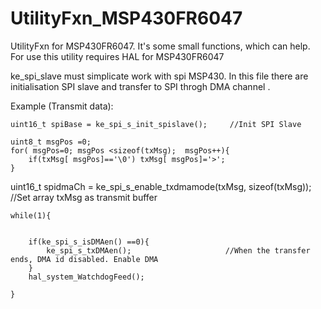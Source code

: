 # UtilityFxn_MSP430FR6047
UtilityFxn for MSP430FR6047. It's some small functions, which can help. For use this utility requires HAL for MSP430FR6047

ke_spi_slave must simplicate work with spi MSP430. In this file there are initialisation SPI slave and transfer to SPI throgh DMA channel .  

Example (Transmit data):


    uint16_t spiBase = ke_spi_s_init_spislave();     //Init SPI Slave

    uint8_t msgPos =0;
    for( msgPos=0; msgPos <sizeof(txMsg);  msgPos++){
        if(txMsg[ msgPos]=='\0') txMsg[ msgPos]='>';
    }


   uint16_t spidmaCh = ke_spi_s_enable_txdmamode(txMsg, sizeof(txMsg));   //Set array txMsg as transmit buffer
 


    while(1){


        if(ke_spi_s_isDMAen() ==0){
            ke_spi_s_txDMAen();                     //When the transfer ends, DMA id disabled. Enable DMA
        }
        hal_system_WatchdogFeed();

    }
